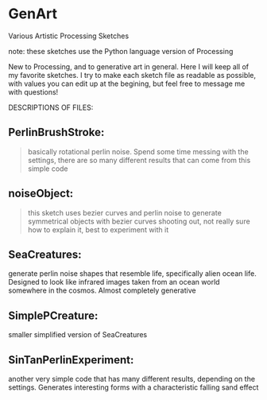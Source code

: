 # GenArt
Various Artistic Processing Sketches

note: these sketches use the Python language version of Processing

New to Processing, and to generative art in general. Here I will keep all of my favorite sketches.
I try to make each sketch file as readable as possible, with values you can edit up at the begining, but feel free to message me
with questions!

DESCRIPTIONS OF FILES:

## PerlinBrushStroke:
  > basically rotational perlin noise. Spend some time messing with the settings, 
  > there are so many different results that can come from this simple code

## noiseObject:
  > this sketch uses bezier curves and perlin noise to generate symmetrical objects with bezier curves shooting out, 
  > not really sure how to explain it, best to experiment with it

## SeaCreatures:
  generate perlin noise shapes that resemble life, specifically alien ocean life. Designed to look like infrared images taken from 
  an ocean world somewhere in the cosmos. Almost completely generative
  
## SimplePCreature:
  smaller simplified version of SeaCreatures

## SinTanPerlinExperiment:
  another very simple code that has many different results, depending on the settings. Generates interesting forms with a characteristic
  falling sand effect
